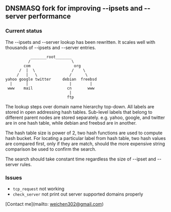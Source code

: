 ## DNSMASQ fork for improving --ipsets and --server performance

### Current status

The --ipsets and --server lookup has been rewritten. It scales well with thousands
of --ipsets and --server entries.


               _______root_______
              /                  \
            com                   org
          /  |  \                /    \
         /   |   \              /      \
    yahoo google twitter     debian  freebsd
      |      |                  |        |
     www    mail               cn       www
                                |
                               ftp

The lookup steps over domain name hierarchy top-down. All labels are stored in
open addressing hash tables. Sub-level labels that belong to different parent
nodes are stored separately. e.g. yahoo, google, and twitter are in one hash
table, while debian and freebsd are in another. 

The hash table size is power of 2, two hash functions are used to compute hash
bucket. For locating a particular label from hash table, two hash values are
compared first, only if they are match, should the more expensive string
comparison be used to confirm the search. 

The search should take constant time regardless the size of --ipset and --server
rules.



### Issues

* `tcp_request` not working
* `check_server` not print out server supported domains properly


[Contact me](mailto: weichen302@gmail.com)
